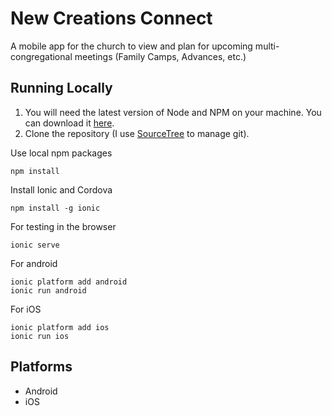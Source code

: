 # New Creations Connect

A mobile app for the church to view and plan for upcoming multi-congregational meetings (Family Camps, Advances, etc.)

## Running Locally

1. You will need the latest version of Node and NPM on your machine. You can download it [here](https://nodejs.org).
2. Clone the repository (I use [SourceTree](https://www.sourcetreeapp.com/) to manage git).

Use local npm packages

```
npm install
```

Install Ionic and Cordova
```
npm install -g ionic
```

For testing in the browser

```
ionic serve
```

For android

```
ionic platform add android
ionic run android
```

For iOS

```
ionic platform add ios
ionic run ios
```

## Platforms

- Android
- iOS
